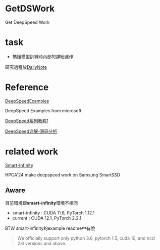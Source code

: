 # GetDSWork
Get DeepSpeed Work

# task
- 搞懂模型訓練時內部的詳細運作 

研究過程放[DailyNote](./DailyNote.md)

# Reference
[DeepSpeedExamples](https://github.com/microsoft/DeepSpeedExamples/tree/master)

DeepSpeed Examples from microsoft

[DeepSpeed系列教程1](https://zhuanlan.zhihu.com/p/671026708)

[DeepSpeed详解-源码分析](https://www.zhangzhenhu.com/deepspeed/%E5%9F%BA%E7%A1%80%E7%9F%A5%E8%AF%86.html)

# related work
[Smart-Infinity](https://github.com/AIS-SNU/smart-infinity)

HPCA'24 make deepspeed work on Samsung SmartSSD

## Aware
目前環境跟**smart-infinity**環境不相同
- smart-infinity : CUDA 11.6, PyTorch 1.12.1
- current :        CUDA 12.1, PyTorch 2.2.1

BTW
smart-infinity的example readme中有說
> We officially support only python 3.6, pytorch 1.5, cuda 10, and nccl 2.6 versions and above.
